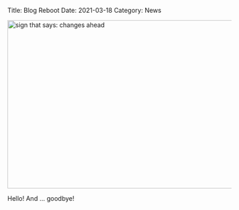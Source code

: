 Title: Blog Reboot
Date: 2021-03-18
Category: News

<img src="https://i.imgur.com/qXNDPKB.png" width="672" height="378" alt="sign that says: changes ahead" />

Hello! And ... goodbye!

